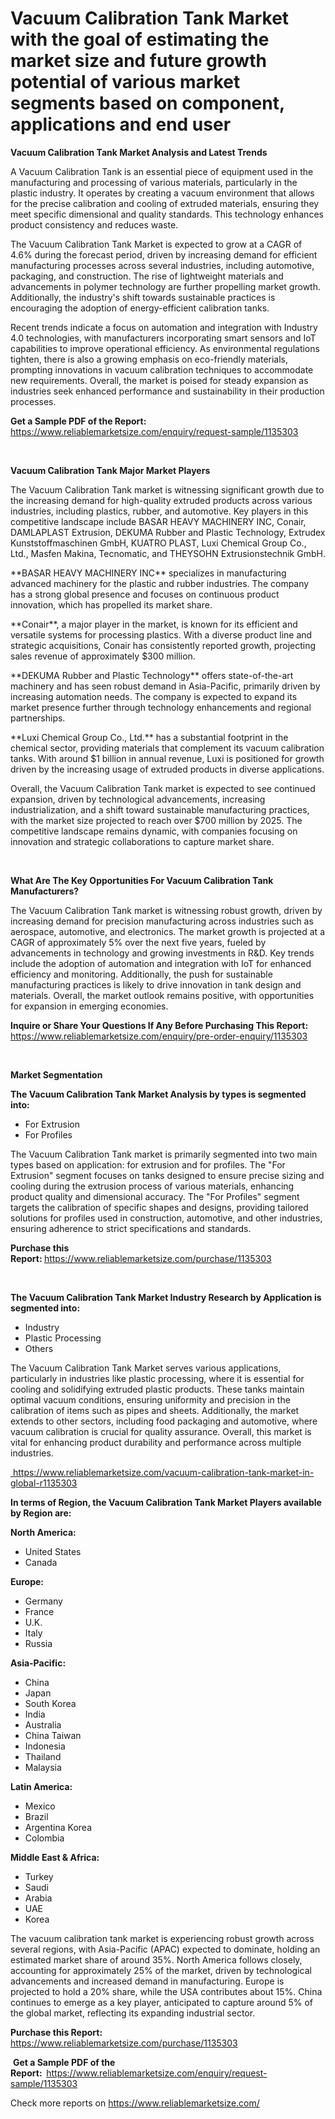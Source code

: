 <p><h1>Vacuum Calibration Tank Market with the goal of estimating the market size and future growth potential of various market segments based on component, applications and end user</h1></p><p><strong>Vacuum Calibration Tank Market Analysis and Latest Trends</strong></p>
<p><p>A Vacuum Calibration Tank is an essential piece of equipment used in the manufacturing and processing of various materials, particularly in the plastic industry. It operates by creating a vacuum environment that allows for the precise calibration and cooling of extruded materials, ensuring they meet specific dimensional and quality standards. This technology enhances product consistency and reduces waste.</p><p>The Vacuum Calibration Tank Market is expected to grow at a CAGR of 4.6% during the forecast period, driven by increasing demand for efficient manufacturing processes across several industries, including automotive, packaging, and construction. The rise of lightweight materials and advancements in polymer technology are further propelling market growth. Additionally, the industry's shift towards sustainable practices is encouraging the adoption of energy-efficient calibration tanks. </p><p>Recent trends indicate a focus on automation and integration with Industry 4.0 technologies, with manufacturers incorporating smart sensors and IoT capabilities to improve operational efficiency. As environmental regulations tighten, there is also a growing emphasis on eco-friendly materials, prompting innovations in vacuum calibration techniques to accommodate new requirements. Overall, the market is poised for steady expansion as industries seek enhanced performance and sustainability in their production processes.</p></p>
<p><strong>Get a Sample PDF of the Report:&nbsp;</strong> <a href="https://www.reliablemarketsize.com/enquiry/request-sample/1135303?utm_campaign=3205&utm_medium=2&utm_source=Github&utm_content=ia&utm_term=09042025&utm_id=vacuum-calibration-tank">https://www.reliablemarketsize.com/enquiry/request-sample/1135303</a></p>
<p>&nbsp;</p>
<p><strong>Vacuum Calibration Tank Major Market Players</strong></p>
<p><p>The Vacuum Calibration Tank market is witnessing significant growth due to the increasing demand for high-quality extruded products across various industries, including plastics, rubber, and automotive. Key players in this competitive landscape include BASAR HEAVY MACHINERY INC, Conair, DAMLAPLAST Extrusion, DEKUMA Rubber and Plastic Technology, Extrudex Kunststoffmaschinen GmbH, KUATRO PLAST, Luxi Chemical Group Co., Ltd., Masfen Makina, Tecnomatic, and THEYSOHN Extrusionstechnik GmbH.</p><p>**BASAR HEAVY MACHINERY INC** specializes in manufacturing advanced machinery for the plastic and rubber industries. The company has a strong global presence and focuses on continuous product innovation, which has propelled its market share.</p><p>**Conair**, a major player in the market, is known for its efficient and versatile systems for processing plastics. With a diverse product line and strategic acquisitions, Conair has consistently reported growth, projecting sales revenue of approximately $300 million.</p><p>**DEKUMA Rubber and Plastic Technology** offers state-of-the-art machinery and has seen robust demand in Asia-Pacific, primarily driven by increasing automation needs. The company is expected to expand its market presence further through technology enhancements and regional partnerships.</p><p>**Luxi Chemical Group Co., Ltd.** has a substantial footprint in the chemical sector, providing materials that complement its vacuum calibration tanks. With around $1 billion in annual revenue, Luxi is positioned for growth driven by the increasing usage of extruded products in diverse applications.</p><p>Overall, the Vacuum Calibration Tank market is expected to see continued expansion, driven by technological advancements, increasing industrialization, and a shift toward sustainable manufacturing practices, with the market size projected to reach over $700 million by 2025. The competitive landscape remains dynamic, with companies focusing on innovation and strategic collaborations to capture market share.</p></p>
<p>&nbsp;</p>
<p><strong>What Are The Key Opportunities For Vacuum Calibration Tank Manufacturers?</strong></p>
<p><p>The Vacuum Calibration Tank market is witnessing robust growth, driven by increasing demand for precision manufacturing across industries such as aerospace, automotive, and electronics. The market growth is projected at a CAGR of approximately 5% over the next five years, fueled by advancements in technology and growing investments in R&D. Key trends include the adoption of automation and integration with IoT for enhanced efficiency and monitoring. Additionally, the push for sustainable manufacturing practices is likely to drive innovation in tank design and materials. Overall, the market outlook remains positive, with opportunities for expansion in emerging economies.</p></p>
<p><strong>Inquire or Share Your Questions If Any Before Purchasing This Report:</strong> <a href="https://www.reliablemarketsize.com/enquiry/pre-order-enquiry/1135303?utm_campaign=3205&utm_medium=2&utm_source=Github&utm_content=ia&utm_term=09042025&utm_id=vacuum-calibration-tank">https://www.reliablemarketsize.com/enquiry/pre-order-enquiry/1135303</a></p>
<p>&nbsp;</p>
<p><strong>Market Segmentation</strong></p>
<p><strong>The Vacuum Calibration Tank Market Analysis by types is segmented into:</strong></p>
<p><ul><li>For Extrusion</li><li>For Profiles</li></ul></p>
<p><p>The Vacuum Calibration Tank market is primarily segmented into two main types based on application: for extrusion and for profiles. The "For Extrusion" segment focuses on tanks designed to ensure precise sizing and cooling during the extrusion process of various materials, enhancing product quality and dimensional accuracy. The "For Profiles" segment targets the calibration of specific shapes and designs, providing tailored solutions for profiles used in construction, automotive, and other industries, ensuring adherence to strict specifications and standards.</p></p>
<p><strong>Purchase this Report:&nbsp;</strong><a href="https://www.reliablemarketsize.com/purchase/1135303?utm_campaign=3205&utm_medium=2&utm_source=Github&utm_content=ia&utm_term=09042025&utm_id=vacuum-calibration-tank">https://www.reliablemarketsize.com/purchase/1135303</a></p>
<p>&nbsp;</p>
<p><strong>The Vacuum Calibration Tank Market Industry Research by Application is segmented into:</strong></p>
<p><ul><li>Industry</li><li>Plastic Processing</li><li>Others</li></ul></p>
<p><p>The Vacuum Calibration Tank Market serves various applications, particularly in industries like plastic processing, where it is essential for cooling and solidifying extruded plastic products. These tanks maintain optimal vacuum conditions, ensuring uniformity and precision in the calibration of items such as pipes and sheets. Additionally, the market extends to other sectors, including food packaging and automotive, where vacuum calibration is crucial for quality assurance. Overall, this market is vital for enhancing product durability and performance across multiple industries.</p></p>
<p><a href="https://www.reliablemarketsize.com/vacuum-calibration-tank-market-in-global-r1135303?utm_campaign=3205&utm_medium=2&utm_source=Github&utm_content=ia&utm_term=09042025&utm_id=vacuum-calibration-tank">&nbsp;https://www.reliablemarketsize.com/vacuum-calibration-tank-market-in-global-r1135303</a></p>
<p><strong>In terms of Region, the Vacuum Calibration Tank Market Players available by Region are:</strong></p>
<p>
    <p> <strong> North America: </strong>
        <ul>
            <li>United States</li>
            <li>Canada</li>
        </ul>
        </p> 
    <p> <strong> Europe: </strong>
        <ul>
            <li>Germany</li>
            <li>France</li>
            <li>U.K.</li>
            <li>Italy</li>
            <li>Russia</li>
        </ul>
        </p> 
    <p> <strong> Asia-Pacific: </strong>
        <ul>
            <li>China</li>
            <li>Japan</li>
            <li>South Korea</li>
            <li>India</li>
            <li>Australia</li>
            <li>China Taiwan</li>
            <li>Indonesia</li>
            <li>Thailand</li>
            <li>Malaysia</li>
        </ul>
        </p> 
    <p> <strong> Latin America: </strong>
        <ul>
            <li>Mexico</li>
            <li>Brazil</li>
            <li>Argentina Korea</li>
            <li>Colombia</li>
        </ul>
        </p> 
    <p> <strong> Middle East & Africa: </strong>
        <ul>
            <li>Turkey</li>
            <li>Saudi</li>
            <li>Arabia</li>
            <li>UAE</li>
            <li>Korea</li>
        </ul>
    </p>
    </p>
<p><p>The vacuum calibration tank market is experiencing robust growth across several regions, with Asia-Pacific (APAC) expected to dominate, holding an estimated market share of around 35%. North America follows closely, accounting for approximately 25% of the market, driven by technological advancements and increased demand in manufacturing. Europe is projected to hold a 20% share, while the USA contributes about 15%. China continues to emerge as a key player, anticipated to capture around 5% of the global market, reflecting its expanding industrial sector.</p></p>
<p><strong>Purchase this Report: </strong><a href="https://www.reliablemarketsize.com/purchase/1135303?utm_campaign=3205&utm_medium=2&utm_source=Github&utm_content=ia&utm_term=09042025&utm_id=vacuum-calibration-tank">https://www.reliablemarketsize.com/purchase/1135303</a></p>
<p>&nbsp;<strong>Get a Sample PDF of the Report:&nbsp;&nbsp;</strong><a href="https://www.reliablemarketsize.com/enquiry/request-sample/1135303?utm_campaign=3205&utm_medium=2&utm_source=Github&utm_content=ia&utm_term=09042025&utm_id=vacuum-calibration-tank">https://www.reliablemarketsize.com/enquiry/request-sample/1135303</a></p>
<p><strong></strong></p>
<p>Check more reports on <a href="https://www.reliablemarketsize.com/?utm_campaign=3205&utm_medium=2&utm_source=Github&utm_content=ia&utm_term=09042025&utm_id=vacuum-calibration-tank">https://www.reliablemarketsize.com/</a></p>